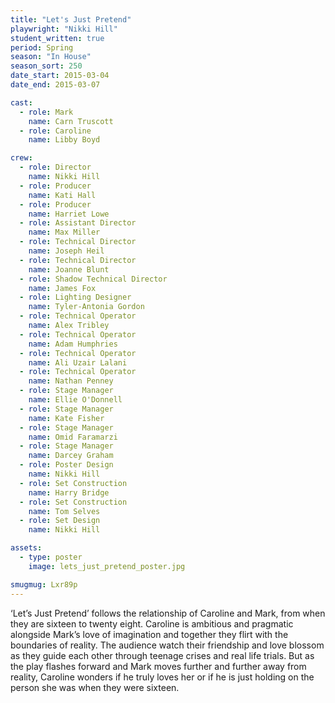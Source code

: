 ```yaml
---
title: "Let's Just Pretend"
playwright: "Nikki Hill"
student_written: true
period: Spring
season: "In House"
season_sort: 250
date_start: 2015-03-04
date_end: 2015-03-07

cast:
  - role: Mark
    name: Carn Truscott
  - role: Caroline
    name: Libby Boyd

crew:
  - role: Director
    name: Nikki Hill
  - role: Producer
    name: Kati Hall
  - role: Producer
    name: Harriet Lowe
  - role: Assistant Director
    name: Max Miller
  - role: Technical Director
    name: Joseph Heil
  - role: Technical Director
    name: Joanne Blunt
  - role: Shadow Technical Director
    name: James Fox
  - role: Lighting Designer
    name: Tyler-Antonia Gordon
  - role: Technical Operator
    name: Alex Tribley
  - role: Technical Operator
    name: Adam Humphries
  - role: Technical Operator
    name: Ali Uzair Lalani
  - role: Technical Operator
    name: Nathan Penney
  - role: Stage Manager
    name: Ellie O'Donnell
  - role: Stage Manager
    name: Kate Fisher
  - role: Stage Manager
    name: Omid Faramarzi
  - role: Stage Manager
    name: Darcey Graham
  - role: Poster Design
    name: Nikki Hill
  - role: Set Construction
    name: Harry Bridge
  - role: Set Construction
    name: Tom Selves
  - role: Set Design
    name: Nikki Hill

assets:
  - type: poster
    image: lets_just_pretend_poster.jpg

smugmug: Lxr89p
---
```


‘Let’s Just Pretend’ follows the relationship of Caroline and Mark, from when they are sixteen to twenty eight. Caroline is ambitious and pragmatic alongside Mark’s love of imagination and together they flirt with the boundaries of reality. The audience watch their friendship and love blossom as they guide each other through teenage crises and real life trials. But as the play flashes forward and Mark moves further and further away from reality, Caroline wonders if he truly loves her or if he is just holding on the person she was when they were sixteen.
